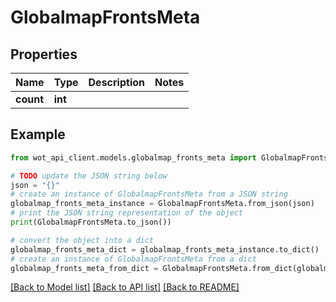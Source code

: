 # GlobalmapFrontsMeta


## Properties

Name | Type | Description | Notes
------------ | ------------- | ------------- | -------------
**count** | **int** |  | 

## Example

```python
from wot_api_client.models.globalmap_fronts_meta import GlobalmapFrontsMeta

# TODO update the JSON string below
json = "{}"
# create an instance of GlobalmapFrontsMeta from a JSON string
globalmap_fronts_meta_instance = GlobalmapFrontsMeta.from_json(json)
# print the JSON string representation of the object
print(GlobalmapFrontsMeta.to_json())

# convert the object into a dict
globalmap_fronts_meta_dict = globalmap_fronts_meta_instance.to_dict()
# create an instance of GlobalmapFrontsMeta from a dict
globalmap_fronts_meta_from_dict = GlobalmapFrontsMeta.from_dict(globalmap_fronts_meta_dict)
```
[[Back to Model list]](../README.md#documentation-for-models) [[Back to API list]](../README.md#documentation-for-api-endpoints) [[Back to README]](../README.md)



